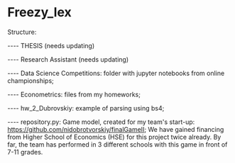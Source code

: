 # Freezy_lex

Structure:

---- THESIS (needs updating)

---- Research Assistant (needs updating)

---- Data Science Competitions: folder with jupyter notebooks from online championships;

---- Econometrics: files from my homeworks;

---- hw_2_Dubrovskiy: example of parsing using bs4;

---- repository.py: Game model, created for my team's start-up: https://github.com/nidobrotvorskiy/finalGameII; We have gained financing from Higher School of Economics (HSE) for this project twice already. By far, the team has performed in 3 different schools with this game in front of 7-11 grades.
